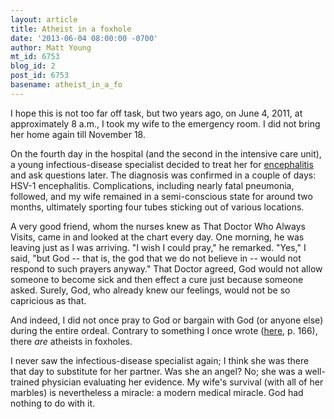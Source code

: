 ```yaml
---
layout: article
title: Atheist in a foxhole
date: '2013-06-04 08:00:00 -0700'
author: Matt Young
mt_id: 6753
blog_id: 2
post_id: 6753
basename: atheist_in_a_fo
---
```

I hope this is not too far off task, but two years ago, on June 4, 2011, at approximately 8 a.m., I took my wife to the emergency room. I did not bring her home again till November 18.

On the fourth day in the hospital (and the second in the intensive care unit), a young infectious-disease specialist decided to treat her for [encephalitis](http://www.mayoclinic.com/health/encephalitis/DS00226/DSECTION=causes) and ask questions later.  The diagnosis was confirmed in a couple of days: HSV-1 encephalitis. Complications, including nearly fatal pneumonia, followed, and my wife remained in a semi-conscious state for around two months, ultimately sporting four tubes sticking out of various locations. 

A very good friend, whom the nurses knew as That Doctor Who Always Visits, came in and looked at the chart every day. One morning, he was leaving just as I was arriving. "I wish I could pray," he remarked. "Yes," I said, "but God -- that is, the god that we do not believe in -- would not respond to such prayers anyway." That Doctor agreed, God would not allow someone to become sick and then effect a cure just because someone asked. Surely, God, who already knew our feelings, would not be so capricious as that.

And indeed, I did not once pray to God or bargain with God (or anyone else) during the entire ordeal. Contrary to something I once wrote ([here](http://inside.mines.edu/~mmyoung/FreeDownload.html), p. 166), there _are_ atheists in foxholes.

I never saw the infectious-disease specialist again; I think she was there that day to substitute for her partner. Was she an angel? No; she was a well-trained physician evaluating her evidence. My wife's survival (with all of her marbles) is nevertheless a miracle: a modern medical miracle. God had nothing to do with it.
